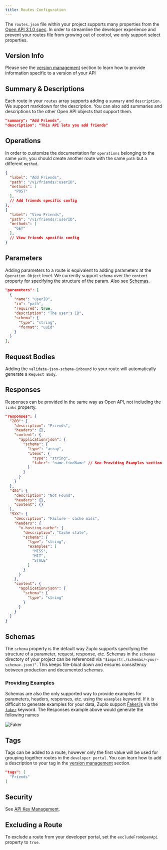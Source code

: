 ```yaml
---
title: Routes Configuration
---
```


The `routes.json` file within your project supports many properties from the [Open API 3.1.0 spec](https://spec.openapis.org/oas/v3.1.0). In order to streamline the developer experience and prevent your routes file from growing out of control, we only support select properties.

## Version Info

Please see the [version management](./version-management.md) section to learn how to provide information specific to a version of your API

## Summary & Descriptions

Each route in your `routes` array supports adding a `summary` and `description`. We support markdown for the description. You can also add summaries and descriptions to the other Open API objects that support them.

```json
"summary": "Add Friends",
"description": "This API lets you add friends"
```

## Operations

In order to customize the documentation for `operations` belonging to the same `path`, you should create another route with the same `path` but a different `method`.

```json
{
  "label": "Add Friends",
  "path": "/v1/friends/:userID",
  "methods": [
    "POST"
  ],
  // Add friends specific config
},
{
  "label": "View Friends",
  "path": "/v1/friends/:userID",
  "methods": [
    "GET"
  ],
  // View friends specific config
}
```

## Parameters

Adding parameters to a route is equivalent to adding parameters at the `Operation Object` level. We currently support `schema` over the `content` property for specifying the structure of the param. Also see [Schemas](#schemas).

```json
"parameters": [
  {
    "name": "userID",
    "in": "path",
    "required": true,
    "description": "The user's ID",
    "schema": {
      "type": "string",
      "format": "uuid"
    }
  }
],
```

## Request Bodies

Adding the `validate-json-schema-inbound` to your route will automatically generate a `Request Body`.

## Responses

Responses can be provided in the same way as Open API, not including the `links` property.

```json
"responses": {
  "200": {
    "description": "Friends",
    "headers": {},
    "content": {
      "application/json": {
        "schema": {
          "type": "array",
          "items": {
            "type": "string",
            "faker": "name.findName" // See Providing Examples section for faker usage in schemas
          }
        }
      }
    }
  },
  "404": {
    "description": "Not Found",
    "headers": {},
    "content": {}
  },
  "5XX": {
    "description": "Failure - cache miss",
    "headers": {
      "x-hosting-cache": {
        "description": "Cache state",
        "schema": {
          "type": "string",
          "examples": [
            "MISS",
            "HIT",
            "STALE"
          ]
        }
      }
    },
    "content": {
      "application/json": {
        "schema": {
          "type": "string"
        }
      }
    }
  }
}
```

## Schemas

The `schema` property is the default way Zuplo supports specifying the structure of a parameter, request, response, etc. Schemas in the `schemas` directory of your project can be referenced via `"$import(./schemas/<your-schema>.json)"`. This keeps file-bloat down and ensures consistency between production and documented schemas.

### Providing Examples

Schemas are also the only supported way to provide examples for parameters, headers, responses, etc. using the `examples` keyword. If it is difficult to generate examples for your data, Zuplo support [Faker.js](https://github.com/faker-js/faker) via the [`faker`](https://github.com/json-schema-faker/json-schema-faker/blob/master/docs/USAGE.md#faking-values) keyword. The Responses example above would generate the following names

![Faker](../../static/media/developer-portal/configuration/faker.png)

## Tags

Tags can be added to a route, however only the first value will be used for grouping together routes in the `developer portal`. You can learn how to add a description to your tag in the [version management](./version-management.md) section.

```json
"tags": [
  "Friends"
]
```

## Security

See [API Key Management](../guides/api-key-management.md).

## Excluding a Route

To exclude a route from your developer portal, set the `excludeFromOpenApi` property to `true`.
